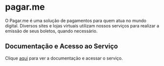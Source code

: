 # pagar.me

O Pagar.me é uma solução de pagamentos para quem atua no mundo digital. Diversos sites e lojas virtuais utilizam nossos serviços para realizar a emissão de seus boletos, quando necessário.

## Documentação e Acesso ao Serviço

Clique [aqui](https://pagar.me) para ver a documentação e acessar o serviço.